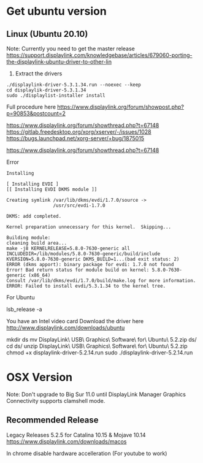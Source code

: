 # Get ubuntu version
## Linux (Ubuntu 20.10)
Note: Currently you need to get the master release
https://support.displaylink.com/knowledgebase/articles/679060-porting-the-displaylink-ubuntu-driver-to-other-lin

1. Extract the drivers
```
./displaylink-driver-5.3.1.34.run --noexec --keep
cd displaylik-driver-5.3.1.34
sudo ./displaylist-installer install
```

Full procedure here
https://www.displaylink.org/forum/showpost.php?p=90853&postcount=2

https://www.displaylink.org/forum/showthread.php?t=67148
https://gitlab.freedesktop.org/xorg/xserver/-/issues/1028
https://bugs.launchpad.net/xorg-server/+bug/1875015

https://www.displaylink.org/forum/showthread.php?t=67148

Error
```
Installing

[ Installing EVDI ]
[[ Installing EVDI DKMS module ]]

Creating symlink /var/lib/dkms/evdi/1.7.0/source ->
                 /usr/src/evdi-1.7.0

DKMS: add completed.

Kernel preparation unnecessary for this kernel.  Skipping...

Building module:
cleaning build area...
make -j8 KERNELRELEASE=5.8.0-7630-generic all INCLUDEDIR=/lib/modules/5.8.0-7630-generic/build/include KVERSION=5.8.0-7630-generic DKMS_BUILD=1...(bad exit status: 2)
ERROR (dkms apport): binary package for evdi: 1.7.0 not found
Error! Bad return status for module build on kernel: 5.8.0-7630-generic (x86_64)
Consult /var/lib/dkms/evdi/1.7.0/build/make.log for more information.
ERROR: Failed to install evdi/5.3.1.34 to the kernel tree.
```


For Ubuntu

lsb_release -a

You have an Intel video card
Download the driver here
http://www.displaylink.com/downloads/ubuntu

mkdir ds
mv DisplayLink\ USB\ Graphics\ Software\ for\ Ubuntu\ 5.2.zip ds/
cd ds/
unzip DisplayLink\ USB\ Graphics\ Software\ for\ Ubuntu\ 5.2.zip 
chmod +x displaylink-driver-5.2.14.run 
sudo ./displaylink-driver-5.2.14.run 

# OSX Version
Note: Don't upgrade to Big Sur 11.0 until DisplayLink Manager Graphics Connectivity supports clamshell mode.

## Recommended Release
Legacy Releases 5.2.5 for Catalina 10.15 & Mojave 10.14
https://www.displaylink.com/downloads/macos


In chrome disable hardware accelleration (For youtube to work)
<!--stackedit_data:
eyJoaXN0b3J5IjpbLTExMDY4MzMzODYsLTE4OTk2MjAyOTgsLT
E1MDI3NTQzODYsNjMzMzk4ODIxLDExNjE3NjY4OTYsMTgxODYx
MjkzLDE5NzM2NTgxOTMsMTEzMjI2MTk3OSwtMjAyNDA2OTMxNS
wxNjQyMzQzNjkyLDkwMzExMjk2MV19
-->